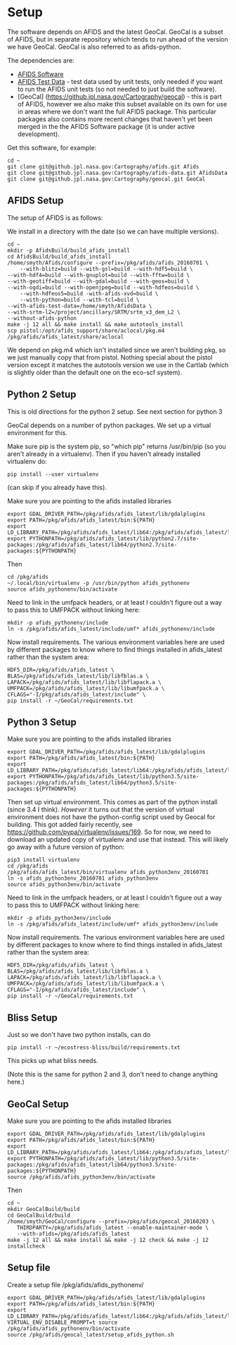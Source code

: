 Setup
=====

The software depends on AFIDS and the latest GeoCal. GeoCal is a subset of
AFIDS, but in separate repository which tends to run ahead of the version
we have GeoCal. GeoCal is also referred to as afids-python.

The dependencies are:

* [AFIDS Software](https://github.jpl.nasa.gov/Cartography/afids)
* [AFIDS Test Data](https://github.jpl.nasa.gov/Cartography/afids-data) - test data used by unit tests, only needed if you want to run the AFIDS unit tests (so not needed to just build the software).
* [GeoCal] (https://github.jpl.nasa.gov/Cartography/geocal) - this is part of AFIDS, however we also make this subset available on its own for use in areas where we don't want the full AFIDS package. This particular packages also contains more recent changes that haven't yet been merged in the the AFIDS Software package (it is under active development).

Get this software, for example:

    cd ~
    git clone git@github.jpl.nasa.gov:Cartography/afids.git Afids
    git clone git@github.jpl.nasa.gov:Cartography/afids-data.git AfidsData
    git clone git@github.jpl.nasa.gov:Cartography/geocal.git GeoCal

AFIDS Setup
-----------

The setup of AFIDS is as follows:

We install in a directory with the date (so we can have multiple versions).

    cd ~
    mkdir -p AfidsBuild/build_afids_install
    cd AfidsBuild/build_afids_install
    /home/smyth/Afids/configure --prefix=/pkg/afids/afids_20160701 \
        --with-blitz=build --with-gsl=build --with-hdf5=build \
	--with-hdf4=build --with-gnuplot=build --with-fftw=build \
	--with-geotiff=build --with-gdal=build --with-geos=build \
	--with-ogdi=build --with-openjpeg=build --with-hdfeos=build \
        --with-hdfeos5=build -with-afids-xvd=build \
        --with-python=build --with-tcl=build \
	--with-afids-test-data=/home/smyth/AfidsData \
	--with-srtm-l2=/project/ancillary/SRTM/srtm_v3_dem_L2 \
	--without-afids-python
    make -j 12 all && make install && make autotools_install
    scp pistol:/opt/afids_support/share/aclocal/pkg.m4 /pkg/afids/afids_latest/share/aclocal

We depend on pkg.m4 which isn't installed since we aren't building pkg,
so we just manually copy that from pistol. Nothing special about the pistol
version except it matches the autotools version we use in the Cartlab (which
is slightly older than the default one on the eco-scf system).

Python 2 Setup
------------

This is old directions for the python 2 setup. See next section for python 3

GeoCal depends on a number of python packages. We set up a virtual environment
for this.

Make sure pip is the system pip, so "which pip" returns /usr/bin/pip
(so you aren't already in a virtualenv). Then if you haven't already
installed virtualenv do:

    pip install --user virtualenv

(can skip if you already have this).

Make sure you are pointing to the afids installed libraries

    export GDAL_DRIVER_PATH=/pkg/afids/afids_latest/lib/gdalplugins
    export PATH=/pkg/afids/afids_latest/bin:${PATH}
    export LD_LIBRARY_PATH=/pkg/afids/afids_latest/lib64:/pkg/afids/afids_latest/lib:${LD_LIBRARY_PATH}
    export PYTHONPATH=/pkg/afids/afids_latest/lib/python2.7/site-packages:/pkg/afids/afids_latest/lib64/python2.7/site-packages:${PYTHONPATH}

Then

    cd /pkg/afids
    ~/.local/bin/virtualenv -p /usr/bin/python afids_pythonenv
    source afids_pythonenv/bin/activate

Need to link in the umfpack headers, or at least I couldn't figure out
a way to pass this to UMFPACK without linking here:

    mkdir -p afids_pythonenv/include
    ln -s /pkg/afids/afids_latest/include/umf* afids_pythonenv/include

Now install requirements. The various environment variables here are used
by different packages to know where to find things installed in
afids_latest rather than the system area:

    HDF5_DIR=/pkg/afids/afids_latest \
    BLAS=/pkg/afids/afids_latest/lib/libfblas.a \
    LAPACK=/pkg/afids/afids_latest/lib/libflapack.a \
    UMFPACK=/pkg/afids/afids_latest/lib/libumfpack.a \
    CFLAGS="-I/pkg/afids/afids_latest/include" \
    pip install -r ~/GeoCal/requirements.txt

Python 3 Setup
------------

Make sure you are pointing to the afids installed libraries

    export GDAL_DRIVER_PATH=/pkg/afids/afids_latest/lib/gdalplugins
    export PATH=/pkg/afids/afids_latest/bin:${PATH}
    export LD_LIBRARY_PATH=/pkg/afids/afids_latest/lib64:/pkg/afids/afids_latest/lib:${LD_LIBRARY_PATH}
    export PYTHONPATH=/pkg/afids/afids_latest/lib/python3.5/site-packages:/pkg/afids/afids_latest/lib64/python3.5/site-packages:${PYTHONPATH}

Then set up virtual environment. This comes as part of the python
install (since 3.4 I think). *However* it turns out that the version
of virtual environment does not have the python-config script used by
Geocal for building. This got added fairly recently, see
https://github.com/pypa/virtualenv/issues/169. So for now, we need to
download an updated copy of virtualenv and use that instead. This will
likely go away with a future version of python:

    pip3 install virtualenv
    cd /pkg/afids
    /pkg/afids/afids_latest/bin/virtualenv afids_python3env_20160701
    ln -s afids_python3env_20160701 afids_python3env
    source afids_python3env/bin/activate

Need to link in the umfpack headers, or at least I couldn't figure out
a way to pass this to UMFPACK without linking here:

    mkdir -p afids_python3env/include
    ln -s /pkg/afids/afids_latest/include/umf* afids_python3env/include

Now install requirements. The various environment variables here are used
by different packages to know where to find things installed in
afids_latest rather than the system area:

    HDF5_DIR=/pkg/afids/afids_latest \
    BLAS=/pkg/afids/afids_latest/lib/libfblas.a \
    LAPACK=/pkg/afids/afids_latest/lib/libflapack.a \
    UMFPACK=/pkg/afids/afids_latest/lib/libumfpack.a \
    CFLAGS="-I/pkg/afids/afids_latest/include" \
    pip install -r ~/GeoCal/requirements.txt

Bliss Setup
-----------
Just so we don't have two python installs, can do 

    pip install -r ~/ecostress-bliss/build/requirements.txt

This picks up what bliss needs.

(Note this is the same for python 2 and 3, don't need to change anything here.)

GeoCal Setup
------------

Make sure you are pointing to the afids installed libraries

    export GDAL_DRIVER_PATH=/pkg/afids/afids_latest/lib/gdalplugins
    export PATH=/pkg/afids/afids_latest/bin:${PATH}
    export LD_LIBRARY_PATH=/pkg/afids/afids_latest/lib64:/pkg/afids/afids_latest/lib:${LD_LIBRARY_PATH}
    export PYTHONPATH=/pkg/afids/afids_latest/lib/python3.5/site-packages:/pkg/afids/afids_latest/lib64/python3.5/site-packages:${PYTHONPATH}
    source /pkg/afids/afids_python3env/bin/activate

Then

    cd ~
    mkdir GeoCalBuild/build
    cd GeoCalBuild/build
    /home/smyth/GeoCal/configure --prefix=/pkg/afids/geocal_20160203 \
       THIRDPARTY=/pkg/afids/afids_latest --enable-maintainer-mode \
       --with-afids=/pkg/afids/afids_latest
    make -j 12 all && make install && make -j 12 check && make -j 12 installcheck

Setup file
----------
Create a setup file /pkg/afids/afids_pythonenv/

    export GDAL_DRIVER_PATH=/pkg/afids/afids_latest/lib/gdalplugins
    export PATH=/pkg/afids/afids_latest/bin:${PATH}
    export LD_LIBRARY_PATH=/pkg/afids/afids_latest/lib64:/pkg/afids/afids_latest/lib:${LD_LIBRARY_PATH}
    VIRTUAL_ENV_DISABLE_PROMPT=t source /pkg/afids/afids_pythonenv/bin/activate
    source /pkg/afids/geocal_latest/setup_afids_python.sh



